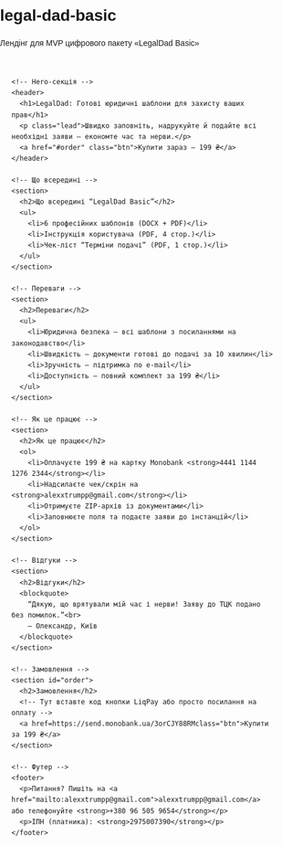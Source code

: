 # legal-dad-basic
Лендінг для MVP цифрового пакету «LegalDad Basic»
<!DOCTYPE html>
<html lang="uk">
<head>
  <meta charset="UTF-8">
  <meta name="viewport" content="width=device-width, initial-scale=1">
  <title>LegalDad Basic</title>
  <style>
    body { font-family: Arial, sans-serif; margin:0; padding:0; line-height:1.6; }
    .container { max-width: 800px; margin: auto; padding: 20px; }
    header { text-align: center; padding: 40px 0; }
    h1 { margin-bottom: 10px; font-size: 2em; }
    p.lead { font-size: 1.2em; color: #555; }
    .btn { display: inline-block; padding: 15px 25px; background: #007bff; color: #fff; text-decoration: none; border-radius: 5px; margin: 20px 0; }
    section { margin-bottom: 40px; }
    h2 { margin-bottom: 10px; border-bottom: 2px solid #eee; padding-bottom: 5px; }
    ul { list-style: disc inside; }
    footer { text-align: center; font-size: 0.9em; color: #777; border-top: 1px solid #eee; padding: 20px 0; }
  </style>
</head>
<body>
  <div class="container">

    <!-- Hero-секція -->
    <header>
      <h1>LegalDad: Готові юридичні шаблони для захисту ваших прав</h1>
      <p class="lead">Швидко заповніть, надрукуйте й подайте всі необхідні заяви — економте час та нерви.</p>
      <a href="#order" class="btn">Купити зараз — 199 ₴</a>
    </header>

    <!-- Що всередині -->
    <section>
      <h2>Що всередині “LegalDad Basic”</h2>
      <ul>
        <li>6 професійних шаблонів (DOCX + PDF)</li>
        <li>Інструкція користувача (PDF, 4 стор.)</li>
        <li>Чек-ліст “Терміни подачі” (PDF, 1 стор.)</li>
      </ul>
    </section>

    <!-- Переваги -->
    <section>
      <h2>Переваги</h2>
      <ul>
        <li>Юридична безпека — всі шаблони з посиланнями на законодавство</li>
        <li>Швидкість — документи готові до подачі за 10 хвилин</li>
        <li>Зручність — підтримка по e-mail</li>
        <li>Доступність — повний комплект за 199 ₴</li>
      </ul>
    </section>

    <!-- Як це працює -->
    <section>
      <h2>Як це працює</h2>
      <ol>
        <li>Оплачуєте 199 ₴ на картку Monobank <strong>4441 1144 1276 2344</strong></li>
        <li>Надсилаєте чек/скрін на <strong>alexxtrumpp@gmail.com</strong></li>
        <li>Отримуєте ZIP-архів із документами</li>
        <li>Заповнюєте поля та подаєте заяви до інстанцій</li>
      </ol>
    </section>

    <!-- Відгуки -->
    <section>
      <h2>Відгуки</h2>
      <blockquote>
        “Дякую, що врятували мій час і нерви! Заяву до ТЦК подано без помилок.”<br>
        — Олександр, Київ
      </blockquote>
    </section>

    <!-- Замовлення -->
    <section id="order">
      <h2>Замовлення</h2>
      <!-- Тут вставте код кнопки LiqPay або просто посилання на оплату -->
      <a href=https://send.monobank.ua/3orCJY88RMclass="btn">Купити за 199 ₴</a>
    </section>

    <!-- Футер -->
    <footer>
      <p>Питання? Пишіть на <a href="mailto:alexxtrumpp@gmail.com">alexxtrumpp@gmail.com</a> або телефонуйте <strong>+380 96 505 9654</strong></p>
      <p>ІПН (платника): <strong>2975007390</strong></p>
    </footer>

  </div>
</body>
</html>
